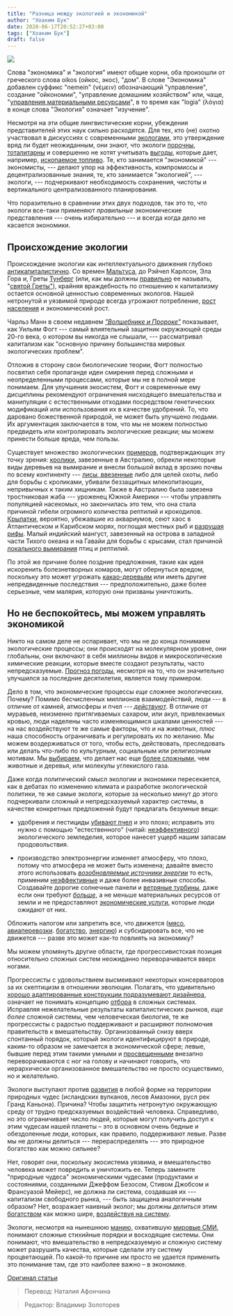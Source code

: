 ```yaml
---
title: "Разница между экологией и экономикой"
author: "Хоаким Бук"
date: 2020-06-17T20:52:27+03:00
tags: ["Хоаким Бук"]
draft: false
---
```

![](https://cdn.mises.org/styles/slideshow/s3/static-page/img/canetoad.PNG?itok=gNyYN2QB)


Слова "экономика" и "экология" имеют общие корни, оба произошли от греческого слова oikos (οйкос, экос), "дом". В слове "Экономика" добавлен суффикс "nemein" (νέμειν) обозначающий "управление", создание "ойкономии", "управление домашним хозяйством" или, чаще, "[управления материальными ресурсами](https://www.google.com/search%3Fclient%3Dfirefox-b-d%26q%3Detymology%2Beconomy)", в то время как "logia" (λόγια) в конце слова "Экология" означает "изучение".

Несмотря на эти общие лингвистические корни, убеждения представителей этих наук сильно расходятся. Для тех, кто (не) охотно участвовал в дискуссиях с современными [экологами](https://capx.co/how-prosperity-drives-the-environmentalist-frenzy/), это утверждение вряд ли будет неожиданным, они знают, что экологи [порочны](http://powerhour.alexepstein.com/2019/07/31/power-hour-carbon-tax-fallacies-earth-overshoot-day-and-thunbergs-climate-summit-stunt/), [тоталитарны](https://capx.co/beware-the-anti-humanism-of-the-green-movement/) и совершенно не хотят учитывать [выгоды,](https://industrialprogress.com/media/%3F__hstc%3D233546881.52fc115cf44195fe4c37cbc3ee585b39.1566291627002.1566291627002.1566291627002.1%26__hssc%3D233546881.3.1566291627003%26__hsfp%3D1859430247) которые дает, например, [ископаемое топливо](http://www.econtalk.org/bjorn-lomborg-on-the-costs-and-benefits-of-attacking-climate-change/). Те, кто занимается "экономикой" --- экономисты, --- делают упор на эффективность, компромиссы и децентрализованные знания, те, кто занимается "экологией", --- экологи, --- подчеркивают необходимость сохранения, чистоты и вертикального централизованного планирования.

Что поразительно в сравнении этих двух подходов, так это то, что экологи все-таки применяют *правильные* экономические представления --- очень избирательно --- и всегда когда дело не касается экономики.

## Происхождение экологии

Происхождение экологии как интеллектуального движения глубоко [антикапиталистично](https://capx.co/the-totalitarianism-of-the-environmentalists/). Со времен [Мальтуса](https://books.google.co.cr/books%3Fid%3DR8mxhHBG3mQC%26pg%3DPA434%26lpg%3DPA434%26dq%3D%2522the%2Benvironmental%2Bleft%2Bhas%2Bnow%2Bworshipfully%2Badopted%2Bmalthus,%2Bnot%2Bon%2Bfresh%2Bscientific%2522%26source%3Dbl%26ots%3DOyXBHuey_X%26sig%3DACfU3U3H-bDshxitfCeMhH9c3IJnr0Bxvg%26hl%3Dsv%26sa%3DX%26ved%3D2ahUKEwi1u83oqejkAhXlnuAKHZ0IB1YQ6AEwAHoECAEQAQ%23v%3Donepage%26q%3D%2522the%2520environmental%2520left%2520has%2520now%2520worshipfully%2520adopted%2520malthus%252C%2520not%2520on%2520fresh%2520scientific%2522%26f%3Dfalse#v=onepage&q=%22the%20environmental%20left%20has%20now%20worshipfully%20adopted%20malthus%2C%20not%20on%20fresh%20sдщcienдщлш1982tific%22&f=false), до Рэйчел Карлсон, Эла Гора и,  Греты [Тунберг](https://mises.org/wire/greta-thunberg-poor-countries-drop-dead) (или, как мы должны [правильно](https://blogs.spectator.co.uk/2019/09/the-apotheosis-of-st-greta/) ее называть, "[святой Греты"](https://www.wsj.com/articles/saint-greta-spreads-the-climate-gospel-11568989306)), крайняя враждебность по отношению к капитализму остается основной ценностью современных экологов. Нашей нетронутой и уязвимой природе всегда угрожают потребление, [рост населения](https://quillette.com/2019/08/15/the-bigotry-of-environmental-pessimism/) и экономический рост.

Чарльз Манн в своем недавнем [_"Волшебнике и Пророке"_](https://www.penguinrandomhouse.com/books/220698/the-wizard-and-the-prophet-by-charles-c-mann/9780345802842) показывает, как Уильям Фогт --- самый влиятельный защитник окружающей среды 20-го  века, о котором вы никогда не слышали, --- рассматривал капитализм как "основную причину большинства мировых экологических проблем".

Отложив в сторону свои биологические теории, Фогт полностью посвятил себя пропаганде идеи смирения перед сложными и неопределенными процессами, которые мы не в полной мере понимаем. Для улучшения экосистем, Фогт и современные ему дисциплины рекомендуют ограничения нисходящего вмешательства и манипуляции с естественными отходами посредством генетических модификаций или использования их в качестве удобрений. То, что даровано божественной природой, не может быть улучшено людьми. Их аргументация заключается в том, что мы не можем полностью предвидеть или контролировать экологические реакции; мы можем принести больше вреда, чем пользы.

Существует множество экологических [примеров,](http://www.issg.org/pdf/publications/worst_100/english_100_worst.pdf) подтверждающих эту точку зрения: [кролики,](https://www.thoughtco.com/feral-rabbits-in-australia-1434350) завезенные в Австралию, обрекли некоторые виды деревьев на вымирание и внесли большой вклад в эрозию почвы по всему континенту --- [лисы, ввезенные](https://www.penguinrandomhouse.com/books/288954/collapse-by-jared-diamond/)  либо для целей охоты, либо для борьбы с кроликами, убивали беззащитных млекопитающих, непривычных к таким хищникам. Также в Австралию была завезена тростниковая жаба --- уроженец Южной Америки --- чтобы управлять популяцией насекомых, но закончилась это тем, что она стала причиной гибели огромного количества рептилий и крокодилов. [Крылатки](https://www.wri.org/atlantic-and-caribbean-lionfish-invasion-threatens-reefs), вероятно, убежавшие из аквариумов, сеют хаос в Атлантическом и Карибском морях, поглощая местных рыб и [разрушая рифы](http://californiadiver.com/save-a-reef-kill-a-lionfish111/). Малый индийский мангуст, завезенный на острова в западной части Тихого океана и на Гавайи для борьбы с крысами, стал причиной [локального вымирания](https://translate.google.com/translate?hl=uk&prev=_t&sl=en&tl=ru&u=http://www.issg.org/pdf/publications/worst_100/english_100_worst.pdf) птиц и рептилий.

По этой же причине более поздние предложения, такие как идея искоренить болезнетворных комаров, могут обернуться вредом, поскольку это может угрожать [какао-деревьям](https://www.npr.org/sections/goatsandsoda/2016/02/20/467094440/would-it-be-a-bad-thing-to-wipe-out-a-species-if-its-a-mosquito) или иметь другие непредвиденные последствия --- предположительно, даже более серьезные, чем малярия, которую они призваны уничтожить.

## Но не беспокойтесь, мы можем управлять экономикой

Никто на самом деле не оспаривает, что мы не до конца понимаем экологические процессы; они происходят на молекулярном уровне, они глобальны, они включают в себя миллионы видов и микроскопические химические реакции, которые вместе создают результаты, часто непредсказуемые. [Прогноз погоды](https://fivethirtyeight.com/features/why-weather-forecasters-are-role-models/), несмотря на то, что он значительно улучшился за последние десятилетия, является тому примером.

Дело в том, что экономические процессы _еще_ сложнее экологических. Почему? Помимо бесчисленных миллионов взаимодействий, люди --- в отличие от камней, атмосферы и пчел --- [_действуют_](https://mises.org/library/human-action-0). В отличие от муравьев, неизменно притягиваемых сахаром, или акул, привлекаемых кровью, люди наделены часто изменяющимися шкалами ценностей --- на нас воздействуют те же самые факторы, что и на животных, *плюс* наша способность ограничивать и регулировать их по желанию. Мы можем воздерживаться от того, чтобы есть, действовать, преследовать или делать что-либо по культурным, социальным или религиозным мотивам. Мы [выбираем](http://joakimbook.blogspot.com/2016/08/review-of-bob-murphys-choice-amazing.html), что делает нас еще [более сложными,](http://freakonomics.com/podcast/animal-economics/) чем животные и деревья, или молекулы углекислого газа.

Даже когда политический смысл экологии и экономики пересекается, как в дебатах по изменению климата и разработке экологической политики, те же самые экологи, которые за несколько минут до этого подчеркивали сложный и непредсказуемый характер системы, в качестве конкретных предложений будут предлагать безумные вещи:

 * удобрения и пестициды [убивают пчел](https://www.ecowatch.com/worldwide-honey-bee-collapse-a-lesson-in-ecology-1881760601.html) и это плохо; исправить это нужно с помощью "естественного" (читай: [неэффективного](https://www.aier.org/article/its-not-end-agriculture-we-know-it)) экологического земледелия, которое нанесет ущерб нашим запасам  продовольствия.

 * производство электроэнергии изменяет атмосферу, что плохо, потому что атмосфера не может быть изменена; давайте вместо этого использовать [_возобновляемые источники
   энергии_](https://mises.org/wire/non-renewable-resources-never-really-run-out)  то есть, применим   [неэффективные](https://quillette.com/2019/02/27/why-renewables-cant-save-the-planet/) и даже более инвазивные способы. Создавайте дорогие солнечные панели и [ветряные турбины](https://www.greenamerica.org/climate-change-100-reasons-hope/top-10-solutions-reverse-climate-change), даже если они требуют [_больше_](https://www.forbes.com/sites/michaelshellenberger/2019/05/06/the-reason-renewables-cant-power-modern-civilization-is-because-they-were-never-meant-to/),  а не меньше материальных ресурсов от земли и не предоставляют [экономические услуги,](https://industrialprogress.com/jimmy-fallon-makes-the-worlds-best-argument-against-solar-and-wind-energy/) которые люди ожидают от них.

Обложить налогом или запретить все, что движется ([мясо](https://www.theguardian.com/environment/2018/nov/06/taxing-red-meat-would-save-many-lives-research-shows), [авиаперевозки](https://theconversation.com/its-time-to-wake-up-to-the-devastating-impact-flying-has-on-the-environment-70953). [богатство](https://www.cnbc.com/2019/01/04/alexandria-ocasio-cortez-floats-wealth-tax-to-pay-for-green-new-deal.html), [энергию](http://news.mit.edu/2018/carbon-taxes-could-make-significant-dent-climate-change-0406)) и субсидировать все, что не движется --- разве это может как-то повлиять на экономику?

Мы можем упомянуть другие области, где прогрессивистская позиция относительно сложных систем неожиданно переворачивается вверх ногами.

Прогрессисты с удовольствием высмеивают некоторых консерваторов за их скептицизм в отношении эволюции. Полагать, что удивительно [хорошо адаптированные конструкции подразумевают дизайнера,](https://www.penguinrandomhouse.com/books/586726/the-four-horsemen-by-christopher-hitchens-richard-dawkins-sam-harris-and-daniel-dennett/9780525511953/) означает не понимать концепцию [отбора](https://psmag.com/social-justice/confident-idiots-92793) в сложных системах. Исправляя нежелательные результаты капиталистических рынков, _еще более_ сложной системы, чем человеческая биология, те же прогрессисты с радостью поддерживают и расширяют полномочия правительств к вмешательству. Организованный снизу вверх спонтанный порядок, который экологи идентифицируют в природе, каким-то образом не замечается в экономической сфере; левые, бывшие перед этим такими умными и [просвещенными](https://www.amazon.com/Enlightenment-Now-Science-Humanism-Progress/dp/0525427570) внезапно переворачиваются с ног на голову и начинают говорить, что иерархически организованное вмешательство не просто осуществимо, но и желательно.

Экологи выступают против [развития](https://www.grandcanyontrust.org/stopping-grand-canyon-escalade) в любой форме на территории природных чудес (исландских вулканов, лесов Амазонки, русл рек Гранд Каньона). Причина? Чтобы защитить нетронутую окружающую среду от трудно предсказуемых воздействий человека. Справедливо, но это ограничивает число людей, которые могут получить доступ к этим чудесам нашей планеты – это в основном очень бедные и обездоленные люди, которых, как правило, поддерживают левые. Разве мы не должны делиться --- перераспределять --- это природное богатство как можно сильнее?

Нет, говорят они, поскольку экосистема уязвима, и вмешательство человека может повредить и уничтожить ее. Теперь замените "природные чудеса" экономическими чудесами (продуктами и состояниями, созданными Джеффом Безосом, Стивом Джобсом и Франсуазой Мейерс), не должна ли система, создавшая их --- капитализм свободного рынка, --- быть защищена аналогичным образом? Нет, возражает наивный эколог; мы должны _делиться_ этим [богатством](https://www.bloomberg.com/news/features/2019-05-23/the-wealth-detective-who-finds-the-hidden-money-of-the-super-rich) как можно шире, [воздействуя на систему](https://www.nytimes.com/2019/10/01/us/politics/sanders-warren-wealth-tax.html).

Экологи, несмотря на нынешнюю [манию,](https://mises.org/wire/greta-thunberg-poor-countries-drop-dead) охватившую [мировые СМИ](https://capx.co/how-prosperity-drives-the-environmentalist-frenzy/), понимают сложные стихийные порядки и восходящие системы. Они понимают, что вмешательство в непредсказуемую и сложную систему может разрушить качества, которые сделали эту систему процветающей. По какой-то причине им просто не удается применить это понимание там, где это наиболее важно – в экономике.

[Оригинал статьи](https://mises.org/wire/difference-between-ecology-and-economics)

> Перевод: Наталия Афончина

> Редактор: Владимир Золоторев
